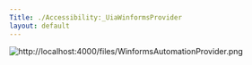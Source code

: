 ```yaml
---
Title: ./Accessibility:_UiaWinformsProvider
layout: default
---
```


![](http://localhost:4000/files/WinformsAutomationProvider.png "http://localhost:4000/files/WinformsAutomationProvider.png")
